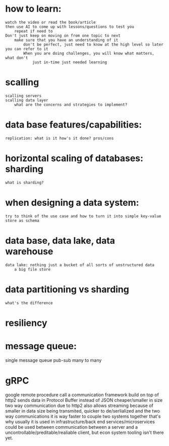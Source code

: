# how to learn:
    watch the video or read the book/article
    then use AI to come up with lessons/questions to test you
        repeat if need to
    Don't just keep on moving on from one topic to next
        make sure that you have an understanding of it
            don't be perfect, just need to know at the high level so later you can refer to it
            When you are doing challenges, you will know what matters, what don't
                just in-time just needed learning
    
# scalling
    scalling servers
    scalling data layer
        what are the concerns and strategies to implement?

# data base features/capabilities:
    replication: what is it how's it done? pros/cons

# horizontal scaling of databases: sharding
    what is sharding?

# when designing a data system:
    try to think of the use case and how to turn it into simple key-value store as schema

# data base, data lake, data warehouse
    data lake: nothing just a bucket of all sorts of unstructured data
        a big file store

# data partitioning vs sharding
    what's the difference

# resiliency

# message queue:
single message queue
pub-sub
    many to many


# gRPC
google remote procedure call
    a communication framework build on top of http2
    sends data in Protocol Buffer instead of JSON
        cheaper/smaller in size
    two way communication due to http2
        also allows streaming
    because of smaller in data size being transmited, quicker to de/serlialized 
        and the two way communications
        it is way faster to couple two systems together
            that's why usually it is used in infrastructure/back end services/microservices
    could be used between communication between a server and a uncontrollable/preditable/realiable
        client, but econ system tooling isn't there yet.